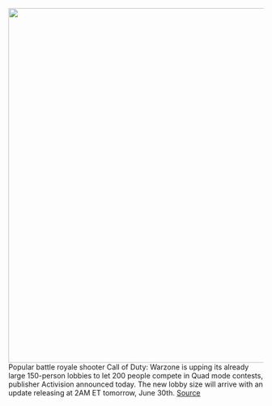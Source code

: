 <img src='https://cdn.vox-cdn.com/thumbor/TD_ktN7VCOWYrjRi6Mj-eKNokIM=/0x0:1920x1080/1200x800/filters:focal(1002x326:1308x632)/cdn.vox-cdn.com/uploads/chorus_image/image/66996645/AGB_MW_S4_Reloaded_002_Download.0.jpg' width='700px' /><br/>
Popular battle royale shooter Call of Duty: Warzone is upping its already large 150-person lobbies to let 200 people compete in Quad mode contests, publisher Activision announced today. The new lobby size will arrive with an update releasing at 2AM ET tomorrow, June 30th.
<a href='https://www.theverge.com/2020/6/29/21307195/call-of-duty-warzone-200-person-matches-quads-lobby-update'> Source <a/>
